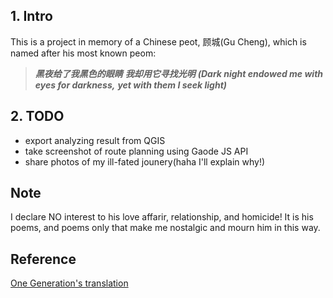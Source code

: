 ## 1. Intro
This is a project in memory of a Chinese peot, 顾城(Gu Cheng), which is named after his most known peom:

>***黑夜给了我黑色的眼睛***
>***我却用它寻找光明***
>***(Dark night endowed me with eyes for darkness,***
>***yet with them I seek light)***

## 2. TODO

- export analyzing result from QGIS
- take screenshot of route planning using Gaode JS API
- share photos of my ill-fated jounery(haha I'll explain why!)

## Note

I declare NO interest to his love affarir, relationship, and homicide! It is his poems, and poems only that make me nostalgic and mourn him in this way.

## Reference

[One Generation's translation](https://leonarddurso.com/2016/02/08/one-generation-by-gu-cheng/)
